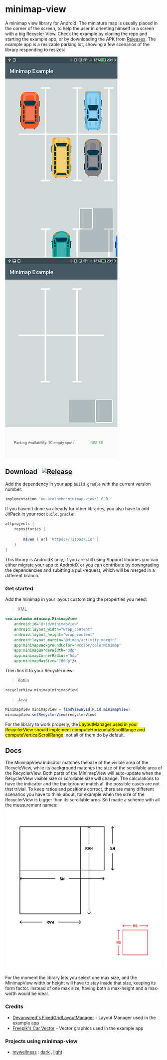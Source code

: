 # minimap-view

A minimap view library for Android. The miniature map is usually placed in the corner of the screen, to help the user in orienting himself in a screen with a big Recycler View. Check the example by cloning the repo and starting the example app, or by downloading the APK from [Releases](https://github.com/acolombo25/minimap-view/releases). The example app is a resizable parking lot, showing a few scenarios of the library responding to resizes:

![big parking lot](docs/screenshots/Screenshot_20181212-231326.png)
![small parking lot](docs/screenshots/Screenshot_20181212-231340.png)

## Download &nbsp; [![Release](https://jitpack.io/v/eu.acolombo/minimap-view.svg)](https://jitpack.io/#eu.acolombo/minimap-view)

Add the dependency in your app  `build.gradle` with the current version number:
```gradle
implementation 'eu.acolombo:minimap-view:1.0.0'
```

If you haven't done so already for other libraries, you also have to add JitPack in your root `build.gradle`:
```gradle
allprojects {
    repositories {
        ..
        maven { url 'https://jitpack.io' }
    }
}
```

This library is AndroidX only, if you are still using Support libraries you can either migrate your app to AndroidX or you can contribute by downgrading the dependencies and subitting a pull-request, which will be merged in a different branch.

### Get started
Add the minimap in your layout customizing the properties you need:
> XML
```xml
<eu.acolombo.minimap.MinimapView
    android:id="@+id/minimapView"
    android:layout_width="wrap_content"
    android:layout_height="wrap_content"
    android:layout_margin="@dimen/activity_margin"
    app:minimapBackgroundColor="@color/colorMinimap"
    app:minimapBorderWidth="3dp"
    app:minimapCornerRadius="5dp"
    app:minimapMaxSize="160dp"/>
```
Then link it to your RecyclerView:
> Kotlin
```kotlin
recyclerView.minimap(minimapView)
```
> Java
```java
MinimapView minimapView = findViewById(R.id.minimapView)
minimapView.setRecyclerView(recyclerView)
```

For the library to work properly, the <mark>LayoutManager used in your RecyclerView should implement computeHorizontalScrollRange and computeVerticalScrollRange</mark>, not all of them do by default.

## Docs

The MinimapView indicator matches the size of the visible area of the RecycleView, while its background matches the size of the scrollable area of the RecyclerView. Both parts of the MinimapView will auto-update when the RecyclerView visible size or scrollable size will change. The calculations to have the indicator and the background match all the possible cases are not that trivial. To keep ratios and positions correct, there are many different scenarios you have to think about, for example when the size of the RecyclerView is bigger than its scrollable area. So I made a scheme with all the measurement names:

<img src="docs/scheme.svg" width="600">

For the moment the library lets you select one max size, and the MinimapView width or height will have to stay inside that size, keeping its form factor. Instead of one max size, having both a max-height and a max-width would be ideal.

### Credits
- [Devunwired's FixedGridLayoutManager](https://github.com/devunwired/recyclerview-playground) - Layout Manager used in the example app
- [Freepik's Car Vector](https://www.freepik.com/free-vector/top-view-of-flat-cars-on-parking-lot_1349624.htm) - Vector graphics used in the example app

### Projects using minimap-view
- [mywellness](https://play.google.com/store/apps/details?id=com.technogym.mywellness) : [dark](docs/screenshots/Screenshot_20181212-000709.png) , [light](docs/screenshots/Screenshot_1544703153.png)
